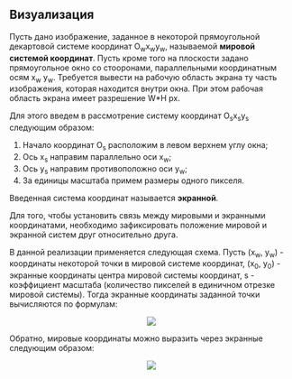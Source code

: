 ##  Визуализация

Пусть дано изображение, заданное в некоторой прямоугольной декартовой системе координат O<sub>w</sub>x<sub>w</sub>y<sub>w</sub>, называемой **мировой системой координат**. Пусть кроме того на плоскости задано прямоугольное окно со стооронами, параллельными координатным осям x<sub>w</sub> y<sub>w</sub>. Требуется вывести на рабочую область экрана ту часть изображения, которая находится внутри окна. При этом рабочая область экрана имеет разрешение W*H px. 

Для этого введем в рассмотрение систему координат O<sub>s</sub>x<sub>s</sub>y<sub>s</sub> следующим образом: 

1. Начало координат O<sub>s</sub> расположим в левом верхнем углу окна;
2. Ось x<sub>s</sub> направим параллельно оси x<sub>w</sub>;
3. Ось y<sub>s</sub> направим противоположно оси y<sub>w</sub>;
4. За единицы масштаба примем размеры одного пикселя.

Введенная система координат называется **экранной**.

Для того, чтобы установить связь между мировыми и экранными координатами, необходимо зафиксировать положение мировой и экранной систем друг относительно друга.

В данной реализации применяется следующая схема. Пусть (x<sub>w</sub>, y<sub>w</sub>) - координаты некоторой точки в мировой системе координат, (x<sub>0</sub>, y<sub>0</sub>) - экранные координаты центра мировой системы координат, s - коэффициент масштаба (количество пикселей в единичном отрезке мировой системы). Тогда экранные координаты заданной точки вычисляются по формулам:

<p align="center"><img src="https://github.com/cellardoor42/AffineTransform/blob/master/src/app/components/Reference/docs/ru/math/2d/3.gif?raw=true"></p>

Обратно, мировые координаты можно выразить через экранные следующим образом:

<p align="center"><img src="https://github.com/cellardoor42/AffineTransform/blob/master/src/app/components/Reference/docs/ru/math/2d/4.gif?raw=true"></p>